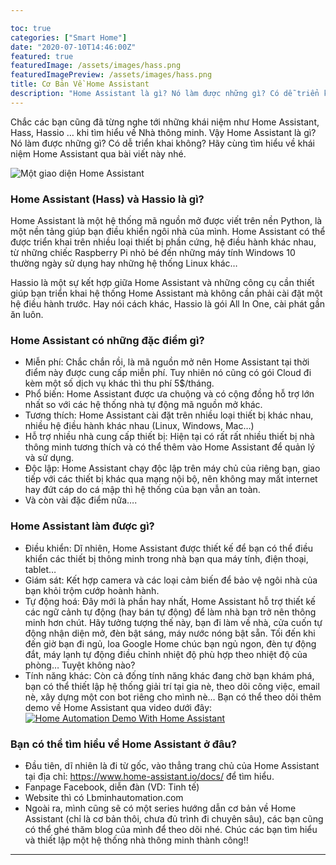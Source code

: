 ```yaml
---

toc: true
categories: ["Smart Home"]
date: "2020-07-10T14:46:00Z"
featured: true
featuredImage: /assets/images/hass.png
featuredImagePreview: /assets/images/hass.png
title: Cơ Bản Về Home Assistant
description: "Home Assistant là gì? Nó làm được những gì? Có dễ triển khai không? Hãy cùng tìm hiểu về khái niệm Home Assistant qua bài viết này nhé."
---
```

Chắc các bạn cũng đã từng nghe tới những khái niệm như Home Assistant, Hass, Hassio … khi tìm hiểu về Nhà thông minh. Vậy Home Assistant là gì? Nó làm được những gì? Có dễ triển khai không? Hãy cùng tìm hiểu về khái niệm Home Assistant qua bài viết này nhé.

![Một giao diện Home Assistant](/assets/images/hass.png)

### Home Assistant (Hass) và Hassio là gì?
Home Assistant là một hệ thống mã nguồn mở được viết trên nền Python, là một nền tảng giúp bạn điều khiển ngôi nhà của mình. Home Assistant có thể được triển khai trên nhiều loại thiết bị phần cứng, hệ điều hành khác nhau, từ những chiếc Raspberry Pi nhỏ bé đến những máy tính Windows 10 thường ngày sử dụng hay những hệ thống Linux khác…

Hassio là một sự kết hợp giữa Home Assistant và những công cụ cần thiết giúp bạn triển khai hệ thống Home Assistant mà không cần phải cài đặt một hệ điều hành trước. Hay nói cách khác, Hassio là gói All In One, cài phát gần ăn luôn.

### Home Assistant có những đặc điểm gì?

* Miễn phí: Chắc chắn rồi, là mã nguồn mở nên Home Assistant tại thời điểm này được cung cấp miễn phí. Tuy nhiên nó cũng có gói Cloud đi kèm một số dịch vụ khác thì thu phí 5$/tháng.
* Phổ biến: Home Assistant được ưa chuộng và có cộng đồng hỗ trợ lớn nhất so với các hệ thống nhà tự động mã nguồn mở khác.
* Tương thích: Home Assistant cài đặt trên nhiều loại thiết bị khác nhau, nhiều hệ điều hành khác nhau (Linux, Windows, Mac…)
* Hỗ trợ nhiều nhà cung cấp thiết bị: Hiện tại có rất rất nhiều thiết bị nhà thông minh tương thích và có thể thêm vào Home Assistant để quản lý và sử dụng.
* Độc lập: Home Assistant chạy độc lập trên máy chủ của riêng bạn, giao tiếp với các thiết bị khác qua mạng nội bộ, nên không may mất internet hay đứt cáp do cá mập thì hệ thống của bạn vẫn an toàn.
* Và còn vài đặc điểm nữa….

### Home Assistant làm được gì?

* Điều khiển: Dĩ nhiên, Home Assistant được thiết kế để bạn có thể điều khiển các thiết bị thông minh trong nhà bạn qua máy tính, điện thoại, tablet…
* Giám sát: Kết hợp camera và các loại cảm biến để bảo vệ ngôi nhà của bạn khỏi trộm cướp hoành hành.
* Tự động hoá: Đây mới là phần hay nhất, Home Assistant hỗ trợ thiết kế các ngữ cảnh tự động (hay bán tự động) để làm nhà bạn trở nên thông minh hơn chút. Hãy tưởng tượng thế này, bạn đi làm về nhà, cửa cuốn tự động nhận diện mở, đèn bật sáng, máy nước nóng bật sẵn. Tối đến khi đến giờ bạn đi ngủ, loa Google Home chúc bạn ngủ ngon, đèn tự động đắt, máy lạnh tự động điều chỉnh nhiệt độ phù hợp theo nhiệt độ của phòng… Tuyệt không nào?
* Tính năng khác: Còn cả đống tính năng khác đang chờ bạn khám phá, bạn có thể thiết lập hệ thống giải trí tại gia nè, theo dõi công việc, email nè, xây dựng một con bot riêng cho mình nè…
Bạn có thể theo dõi thêm demo về Home Assistant qua video dưới đây:
[![Home Automation Demo With Home Assistant](http://img.youtube.com/vi/o_INXFjkKtQ/0.jpg)](http://www.youtube.com/watch?v=o_INXFjkKtQ "Home Assistant Demo")

### Bạn có thể tìm hiểu về Home Assistant ở đâu?

* Đầu tiên, dĩ nhiên là đi từ gốc, vào thẳng trang chủ của Home Assistant tại địa chỉ: https://www.home-assistant.io/docs/ để tìm hiểu.
* Fanpage Facebook, diễn đàn (VD: Tinh tế)
* Website thì có Lbminhautomation.com
* Ngoài ra, mình cũng sẽ có một series hướng dẫn cơ bản về Home Assistant (chỉ là cơ bản thôi, chưa đủ trình đi chuyên sâu), các bạn cũng có thể ghé thăm blog của mình để theo dõi nhé.
Chúc các bạn tìm hiểu và thiết lập một hệ thống nhà thông minh thành công!!

---
